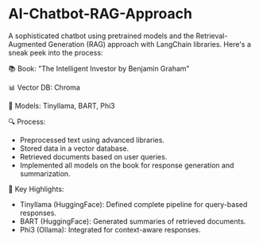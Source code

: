 # AI-Chatbot-RAG-Approach
A sophisticated chatbot using pretrained models and the Retrieval-Augmented Generation (RAG) approach with LangChain libraries. Here's a sneak peek into the process:

📚 Book: "The Intelligent Investor by Benjamin Graham"

📊 Vector DB: Chroma

🤖 Models: Tinyllama, BART, Phi3


🔍 Process:
- Preprocessed text using advanced libraries.
- Stored data in a vector database.
- Retrieved documents based on user queries.
- Implemented all models on the book for response generation and summarization.

🌟 Key Highlights:
- Tinyllama (HuggingFace): Defined complete pipeline for query-based responses.
- BART (HuggingFace): Generated summaries of retrieved documents.
- Phi3 (Ollama): Integrated for context-aware responses.
